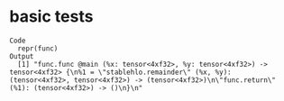 # basic tests

    Code
      repr(func)
    Output
      [1] "func.func @main (%x: tensor<4xf32>, %y: tensor<4xf32>) -> tensor<4xf32> {\n%1 = \"stablehlo.remainder\" (%x, %y): (tensor<4xf32>, tensor<4xf32>) -> (tensor<4xf32>)\n\"func.return\"(%1): (tensor<4xf32>) -> ()\n}\n"

